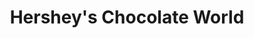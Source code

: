 ---
title: "Hershey's Chocolate World"
url: /niagara-falls/hersheys-chocolate-world/
shop: chocolate
---